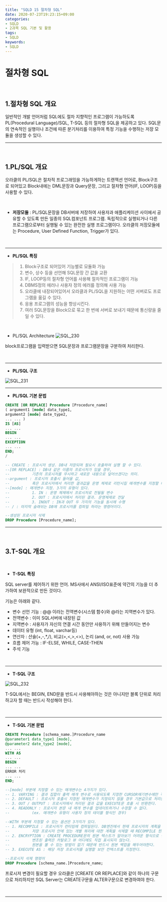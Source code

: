 ```yaml
---
title: "SQLD 15 절차형 SQL"
date: 2020-07-23T19:23:15+09:00
categories:
- SQLD
- 2과목 SQL 기본 및 활용
tags:
- SQLD
keywords:
- SQLD
---
```


<!--more-->
# 절차형 SQL

&nbsp;

## 1.절차형 SQL 개요

일반적인 개발 언어처럼 SQL에도 절차 지향적인 프로그램이 가능하도록 PL(Procedural Language)/SQL, T-SQL 등의 절차형 SQL을 제공하고 있다. SQL문의 연속적인 실행이나 조건에 따른 분기처리를 이용하여 특정 기능을 수행하는 저장 모듈을 생성할 수 있다.

-----

&nbsp;

## 1.PL/SQL 개요

오라클의 PL/SQL은 절차적 프로그래밍을 가능하게하는 트랜잭션 언어로, Block구조로 되어있고 Block내에는 DML문장과 Query문장, 그리고 절차형 언어(IF, LOOP)등을 사용할 수 있다.   

&nbsp;

- **저장모듈** : PL/SQL문장을 DB서버에 저장하여 사용자과 애플리케이션 사이에서 공유할 수 있도록 만든 일종의 SQL컴포넌트 프로그램. 독립적으로 실행되거나 다른 프로그램으로부터 실행될 수 있는 완전한 실행 프로그램이다. 오라클의 저장모듈에는 Procedure, User Defined Function, Trigger가 있다.

&nbsp;

-----

- **PL/SQL 특징**
> 1. Block구조로 되어있어 기능별로 모듈화 가능
> 2. 변수, 상수 등을 선언해 SQL문장 간 값을 교환
> 3. IF, LOOP등의 절차형 언어를 사용해 절차적인 프로그램이 가능
> 4. DBMS정의 에러나 사용자 정의 에러를 정의해 사용 가능
> 5. 오라클에 내장되어있어서 오라클과 PL/SQL을 지원하는 어떤 서버로도 프로그램을 옮길 수 있다.
> 6. 응용 프로그램의 성능을 향상시킨다.
> 7. 여러 SQL문장을 Block으로 묶고 한 번에 서버로 보내기 때문에 통신량을 줄일 수 있다.

&nbsp;

- PL/SQL Architecture
![SQL_230](https://user-images.githubusercontent.com/28701069/88285072-734cfd00-cd29-11ea-8a94-c92231cd8f89.jpg)

block프로그램을 입력받으면 SQL문장과 프로그램문장을 구분하여 처리한다.

&nbsp;

-----

- **PL/SQL 구조**

![SQL_231](https://user-images.githubusercontent.com/28701069/88285092-7ba53800-cd29-11ea-931e-5c0192d2dda8.jpg)

-----

- **PL/SQL 기본 문법**

```sql
CREATE [OR REPLACE] Procedure [Procedure_name] 
( argument1 [mode] data_type1, 
argument2 [mode] date_type2, 
... ... ) 
IS [AS] 
... ... 
BEGIN 
... ... 
EXCEPTION 
... ... 
END; 
/

-- CREATE : 프로시저 생성. DB내 저장되며 필요시 호출하여 실행 할 수 있다.
--[OR REPLACE] : DB내 같은 이름의 프로시저가 있을 경우, 
--          기존의 프로시저를 무시하고 새로운 내용으로 덮어쓰겠다는 의미.
--argument : 프로시저 호출시 들어올 값, 
--          혹은 프로시저에서 처리한 결과값을 운영 체제로 리턴시킬 매개변수를 지정할 때 사용
--[mode] : 매개변수 지정. 3가지 유형이 있다. 
--          1. IN : 운영 체제에서 프로시저로 전될될 변수
--          2. OUT : 프로시저에서 처리된 결과. 운영체제로 전달
--          3. INOUT : IN과 OUT 두 가지의 기능을 동시에 수행
-- / : 마지막 슬래쉬는 DB에 프로시저를 컴파일 하라는 명령어이다.

--생성된 프로시저 삭제 
DROP Procedure [Procedure_name];
```

-----

&nbsp;

## 3.T-SQL 개요

&nbsp;

- **T-SQL 특징**

SQL server를 제어하기 위한 언어. MS사에서 ANSI/ISO표준에 약간의 기능을 더 추가하여 보완적으로 만든 것이다.    

기능은 아래와 같다.

- 변수 선언 기능 : @@ 이라는 전역변수(시스템 함수)와 @라는 지역변수가 있다.
- 전역변수 : 이미 SQL서버에 내장된 값
- 지역변수 : 사용자가 자신의 연결 시간 동안만 사용하기 위해 만들어지는 변수
- 데이터 유형 (int, float, varchar등)
- 연산자 : 산술(+,-,*,/), 비교(=,<,>,<>), 논리 (and, or, not) 사용 가능
- 흐름 제어 가능 : IF-ELSE, WHILE, CASE-THEN
- 주석 기능 

&nbsp;

-----

- **T-SQL 구조**

![SQL_232](https://user-images.githubusercontent.com/28701069/88286850-5ebe3400-cd2c-11ea-8717-9b35feb7d00a.jpg)

T-SQL에서는 BEGIN, END문을 반드시 사용해야하는 것은 아니지만 블록 단위로 처리하고자 할 때는 반드시 작성해야 한다.   

&nbsp;

-----

- **T-SQL 기본 문법**

```sql
CREATE Procedure [schema_name.]Procedure_name 
@parameter1 data_type1 [mode], 
@parameter2 date_type2 [mode], 
... ... 
WITH AS 
... ... 
BEGIN 
... ... 
ERROR 처리 
... ... 
END;

--[mode] 부분에 지정할 수 있는 매개변수는 4가지가 있다.
-- 1. VARYING : 결과 집합이 출력 매개 변수로 사용되도록 지정한 CURSOR매기변수에만 적용된다.
-- 2. DEFAULT : 프로시저 호출시 지정된 매개변수가 지정되지 않을 경우 기본값으로 처리한다.
-- 3. OUT / OUTPUT : 프로시저에서 처리된 결과 값을 EXECUTE문 호출 시 반환한다.
-- 4. READONLY : 프로시저 본문 내 매개 변수를 업데이트하거나 수정할 수 없다. 
--          (ex. 매개변수 유형이 사용자 정의 테이블 형식인 경우)

--WITH 부분에 지정할 수 있는 옵션은 3가지가 있다.
-- 1. RECOMPILE : 프로시저가 런타임에 컴파일된다. DB엔진에서 현재 프로시저의 계획을 캐시하지 않는다. 
--          저장 프로시저 안에 있는 개별 쿼리에 대한 계획을 삭제할 때 RECOMPILE 힌트를 사용한다.
-- 2. ENCRYPTION : CREATE PROCEDURE문의 원본 텍스트가 알아보기 어려운 형식으로 변환된다.
--          변조된 출력은 카탈로그 뷰 어디에도 직접 표시되지 않는다.
--          원본을 볼 수 있는 방법이 없기 때문에 반드시 원본 백업을 해두어야한다.
-- 3. EXECUTE AS : 해당 저장 프로시저를 실행할 보안 컨텍스트를 지정한다.

--프로시저 삭제 명령어
DROP Procedure [schema_name.]Procedure_name;
```

프로시저 변경이 필요할 경우 오라클은 [CREATE OR REPLACE]와 같이 하나의 구문으로 처리하지만 SQL Server는 CREATE구문을 ALTER구문으로 변경하여야 한다.

&nbsp;

-----

&nbsp;

